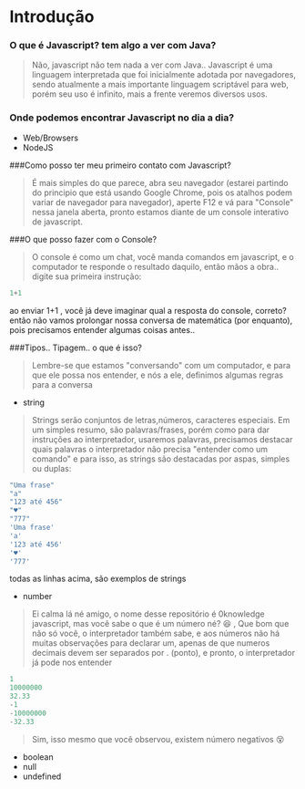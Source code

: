 # Introdução

### O que é Javascript? tem algo a ver com Java?
> Não, javascript não tem nada a ver com Java.. Javascript é uma linguagem interpretada que foi inicialmente adotada por navegadores, sendo atualmente a mais importante linguagem scriptável para web, porém seu uso é infinito, mais a frente veremos diversos usos.


### Onde podemos encontrar Javascript no dia a dia?
 - Web/Browsers
 - NodeJS

###Como posso ter meu primeiro contato com Javascript?
> É mais simples do que parece, abra seu navegador (estarei partindo do principio que está usando Google Chrome, pois os atalhos podem variar de navegador para navegador), aperte F12 e vá para "Console" nessa janela aberta, pronto estamos diante de um console interativo de javascript.

###O que posso fazer com o Console?
> O console é como um chat, você manda comandos em javascript, e o computador te responde o resultado daquilo, então mãos a obra.. digite sua primeira instrução:
```javascript
1+1
```
ao enviar 1+1 , você já deve imaginar qual a resposta do console, correto? então não vamos prolongar nossa conversa de matemática (por enquanto), pois precisamos entender algumas coisas antes..

###Tipos.. Tipagem.. o que é isso?
> Lembre-se que estamos "conversando" com um computador, e para que ele possa nos entender, e nós a ele, definimos algumas regras para a conversa
 - string
 
> Strings serão conjuntos de letras,números, caracteres especiais. Em um simples resumo, são palavras/frases, porém como para dar instruções ao interpretador, usaremos palavras, precisamos destacar quais palavras o interpretador não precisa "entender como um comando" e para isso, as strings são destacadas por aspas, simples ou duplas:
```javascript
"Uma frase"
"a"
"123 até 456"
"♥"
"777"
'Uma frase'
'a'
'123 até 456'
'♥'
'777'
```
todas as linhas acima, são exemplos de strings
> 
 - number
 
 > Ei calma lá né amigo, o nome desse repositório é 0knowledge javascript, mas você sabe o que é um número né? :satisfied: , Que bom que não só você, o interpretador também sabe, e aos números não há muitas observações para declarar um, apenas de que numeros decimais devem ser separados por . (ponto), e pronto, o interpretador já pode nos entender
```javascript
1
10000000
32.33
-1
-10000000
-32.33
```
> Sim, isso mesmo que você observou, existem número negativos :dizzy_face:
- boolean
 - null
 - undefined
